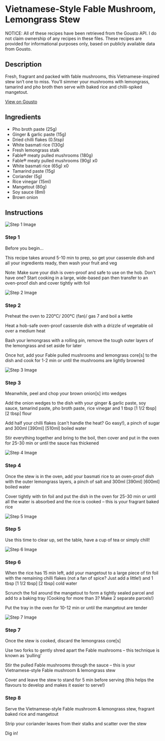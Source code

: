# Vietnamese-Style Fable Mushroom, Lemongrass Stew

NOTICE: All of these recipes have been retrieved from the Gousto API. I do not claim ownership of any recipes in these files. These recipes are provided for informational purposes only, based on publicly available data from Gousto.

## Description

Fresh, fragrant and packed with fable mushrooms, this Vietnamese-inspired stew isn’t one to miss. You’ll simmer your mushrooms with lemongrass, tamarind and pho broth then serve with baked rice and chilli-spiked mangetout.


[View on Gousto](https://www.gousto.co.uk/recipes/cookbook/vietnamese-style-fable-mushroom-lemongrass-stew)

## Ingredients

- Pho broth paste (25g)
- Ginger & garlic paste (15g)
- Dried chilli flakes (0.5tsp)
- White basmati rice (130g)
- Fresh lemongrass stalk
- Fable® meaty pulled mushrooms (180g)
- Fable® meaty pulled mushrooms (90g) x0
- White basmati rice (65g) x0
- Tamarind paste (15g)
- Coriander (5g)
- Rice vinegar (15ml)
- Mangetout (80g)
- Soy sauce (8ml)
- Brown onion

## Instructions

![Step 1 Image](https://production-media.gousto.co.uk/cms/recipe-step-image/Admin10mm-Step-1-2-1688123395252-x200.jpg)

### Step 1

Before you begin...

This recipe takes around 5-10 min<span class="text-danger"> </span>to prep, so get your casserole dish and all your ingredients ready, then wash your fruit and veg

Note: Make sure your dish is oven-proof and safe to use on the hob. Don't have one? Start cooking in a large, wide-based pan then transfer to an oven-proof dish and cover tightly with foil

![Step 2 Image](https://production-media.gousto.co.uk/cms/recipe-step-image/step-2-1688123378369-x200.jpg)

### Step 2

Preheat the oven to 220°C/ 200°C (fan)/ gas 7 and boil a kettle

Heat a hob-safe oven-proof casserole dish with a drizzle of vegetable oil over a medium heat

Bash your lemongrass with a rolling pin, remove the tough outer layers of the lemongrass and set aside for later

Once hot, add your Fable pulled mushrooms and lemongrass core[s] to the dish and cook for 1-2 min or until the mushrooms are lightly browned

![Step 3 Image](https://production-media.gousto.co.uk/cms/recipe-step-image/step-3-1688123383381-x200.jpg)

### Step 3

Meanwhile, peel and chop your brown onion[s]<span class="text-danger"> </span>into wedges

Add the onion wedges to the dish with your ginger & garlic paste, soy sauce, tamarind paste, pho broth paste, rice vinegar and 1 tbsp <span class="text-purple">[1 1/2 tbsp]</span> <span class="text-danger">[2 tbsp]</span> flour

Add half your chilli flakes (can't handle the heat? Go easy!), a pinch of sugar and 300ml <span class="text-purple">[390ml] </span><span class="text-danger">[510ml]</span> boiled water

Stir everything together and bring to the boil, then cover and put in the oven for 25-30 min or until the sauce has thickened

![Step 4 Image](https://production-media.gousto.co.uk/cms/recipe-step-image/step-4-1688123386762-x200.jpg)

### Step 4

Once the stew is in the oven, add your basmati rice to an oven-proof dish with the outer lemongrass layers, a pinch of salt and 300ml <span class="text-purple">[390ml]</span> <span class="text-danger">[600ml]</span> boiled water

Cover tightly with tin foil and put the dish in the oven for 25-30 min or until all the water is absorbed and the rice is cooked – this is your fragrant baked rice

![Step 5 Image](https://production-media.gousto.co.uk/cms/recipe-step-image/step-5-1688123400508-x200.jpg)

### Step 5

Use this time to clear up, set the table, have a cup of tea or simply chill!

![Step 6 Image](https://production-media.gousto.co.uk/cms/recipe-step-image/step-6-1688123404154-x200.jpg)

### Step 6

When the rice has 15 min left, add your mangetout to a large piece of tin foil with the remaining chilli flakes (not a fan of spice? Just add a little!) and 1 tbsp <span class="text-purple">[1 1/2 tbsp] </span><span class="text-danger">[2 tbsp]</span> cold water

Scrunch the foil around the mangetout to form a tightly sealed parcel and add to a baking tray (Cooking for more than 3? Make 2 separate parcels!)

Put the tray in the oven for 10-12 min or until the mangetout are tender

![Step 7 Image](https://production-media.gousto.co.uk/cms/recipe-step-image/step-7-1688123407232-x200.jpg)

### Step 7

Once the stew is cooked, discard the lemongrass core[s]

Use two forks to gently shred apart the Fable mushrooms – this technique is known as ‘pulling’

Stir the pulled Fable mushrooms through the sauce – this is your Vietnamese-style Fable mushroom & lemongrass stew

Cover and leave the stew to stand for 5 min before serving (this helps the flavours to develop and makes it easier to serve!)

### Step 8

Serve the Vietnamese-style Fable mushroom & lemongrass stew, fragrant baked rice and mangetout

Strip your coriander leaves from their stalks and scatter over the stew

Dig in!

